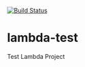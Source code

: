 [![Build Status](https://travis-ci.org/jtennant/lambda-test.svg?branch=master)](https://travis-ci.org/jtennant/lambda-test)
# lambda-test
Test Lambda Project

